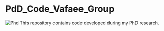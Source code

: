 # PdD_Code_Vafaee_Group

![Phd](https://github.com/user-attachments/assets/8fe36ecd-992d-4f02-b2e5-ed9771be3413) This repository contains code developed during my PhD research.
